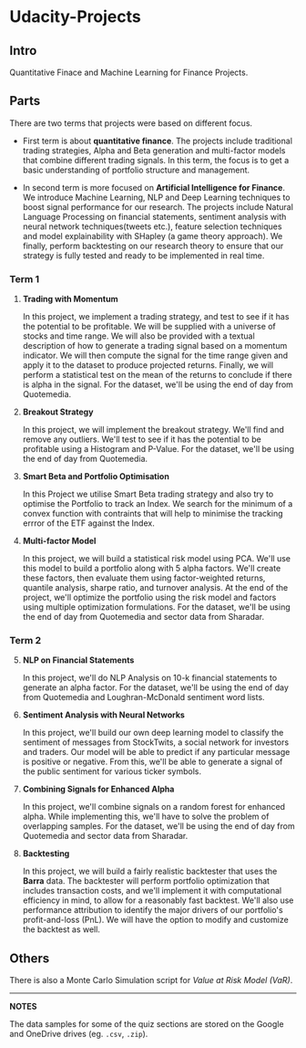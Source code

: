 # Udacity-Projects

## Intro

Quantitative Finace and Machine Learning for Finance Projects.

## Parts

There are two terms that projects were based on different focus.

- First term is about __quantitative finance__. The projects include traditional trading strategies, Alpha and Beta generation and multi-factor models that combine different trading signals. In this term, the focus is to get a basic understanding of portfolio structure and management.

- In second term is more focused on __Artificial Intelligence for Finance__. We introduce Machine Learning, NLP and Deep Learning techniques to boost signal performance for our research. The projects include Natural Language Processing on financial statements, sentiment analysis with neural network techniques(tweets etc.), feature selection techniques and model explainability with SHapley (a game theory approach). We finally, perform backtesting on our research theory to ensure that our strategy is fully tested and ready to be implemented in real time.

### Term 1

1. **Trading with Momentum**

    In this project, we implement a trading strategy, and test to see if it has the potential to be profitable. We will be supplied with a universe of stocks and time range. We will also be provided with a textual description of how to generate a trading signal based on a momentum indicator. We will then compute the signal for the time range given and apply it to the dataset to produce projected returns. Finally, we will perform a statistical test on the mean of the returns to conclude if there is alpha in the signal. For the dataset, we'll be using the end of day from Quotemedia.

2. **Breakout Strategy**

    In this project, we will implement the breakout strategy. We'll find and remove any outliers. We'll test to see if it has the potential to be profitable using a Histogram and P-Value. For the dataset, we'll be using the end of day from Quotemedia.

3. **Smart Beta and Portfolio Optimisation**

    In this Project we utilise Smart Beta trading strategy and also try to optimise the Portfolio to track an Index. We search for the minimum of a convex function with contraints that will help to minimise the tracking errror of the ETF against the Index.

4. **Multi-factor Model**

    In this project, we will build a statistical risk model using PCA. We'll use this model to build a portfolio along with 5 alpha factors. We'll create these factors, then evaluate them using factor-weighted returns, quantile analysis, sharpe ratio, and turnover analysis. At the end of the project, we'll optimize the portfolio using the risk model and factors using multiple optimization formulations. For the dataset, we'll be using the end of day from Quotemedia and sector data from Sharadar.

### Term 2

5. **NLP on Financial Statements**

    In this project, we'll do NLP Analysis on 10-k financial statements to generate an alpha factor. For the dataset, we'll be using the end of day from Quotemedia and Loughran-McDonald sentiment word lists.

6. **Sentiment Analysis with Neural Networks**

    In this project, we'll build our own deep learning model to classify the sentiment of messages from StockTwits, a social network for investors and traders. Our model will be able to predict if any particular message is positive or negative. From this, we'll be able to generate a signal of the public sentiment for various ticker symbols.

7. **Combining Signals for Enhanced Alpha**

    In this project, we'll combine signals on a random forest for enhanced alpha. While implementing this, we'll have to solve the problem of overlapping samples. For the dataset, we'll be using the end of day from Quotemedia and sector data from Sharadar.

8. **Backtesting**

    In this project, we will build a fairly realistic backtester that uses the __Barra__ data. The backtester will perform portfolio optimization that includes transaction costs, and we'll implement it with computational efficiency in mind, to allow for a reasonably fast backtest. We'll also use performance attribution to identify the major drivers of our portfolio's profit-and-loss (PnL). We will have the option to modify and customize the backtest as well.

## Others

There is also a Monte Carlo Simulation script for _Value at Risk Model (VaR)_.

-------

__NOTES__

The data samples for some of the quiz sections are stored on the Google and OneDrive drives (eg. `.csv`, `.zip`).
